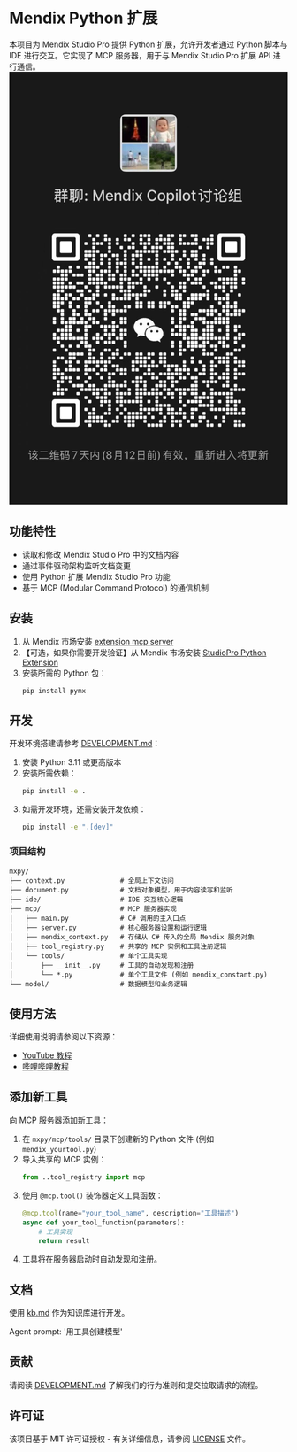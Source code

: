 # Mendix Python 扩展

本项目为 Mendix Studio Pro 提供 Python 扩展，允许开发者通过 Python 脚本与 IDE 进行交互。它实现了 MCP 服务器，用于与 Mendix Studio Pro 扩展 API 进行通信。
![扫码参与讨论](wechat.jpg)

## 功能特性

- 读取和修改 Mendix Studio Pro 中的文档内容
- 通过事件驱动架构监听文档变更
- 使用 Python 扩展 Mendix Studio Pro 功能
- 基于 MCP (Modular Command Protocol) 的通信机制

## 安装

1. 从 Mendix 市场安装 [extension mcp server](https://marketplace.mendix.com/link/component/244441)
2. 【可选，如果你需要开发验证】从 Mendix 市场安装 [StudioPro Python Extension](https://marketplace.mendix.com/link/component/244625)
3. 安装所需的 Python 包：
   ```bash
   pip install pymx
   ```

## 开发

开发环境搭建请参考 [DEVELOPMENT.md](DEVELOPMENT.md)：

1. 安装 Python 3.11 或更高版本
2. 安装所需依赖：
   ```bash
   pip install -e .
   ```
3. 如需开发环境，还需安装开发依赖：
   ```bash
   pip install -e ".[dev]"
   ```

### 项目结构

```
mxpy/
├── context.py              # 全局上下文访问
├── document.py             # 文档对象模型，用于内容读写和监听
├── ide/                    # IDE 交互核心逻辑
├── mcp/                    # MCP 服务器实现
│   ├── main.py             # C# 调用的主入口点
│   ├── server.py           # 核心服务器设置和运行逻辑
│   ├── mendix_context.py   # 存储从 C# 传入的全局 Mendix 服务对象
│   ├── tool_registry.py    # 共享的 MCP 实例和工具注册逻辑
│   └── tools/              # 单个工具实现
│       ├── __init__.py     # 工具的自动发现和注册
│       └── *.py            # 单个工具文件 (例如 mendix_constant.py)
└── model/                  # 数据模型和业务逻辑
```

## 使用方法

详细使用说明请参阅以下资源：

- [YouTube 教程](https://www.youtube.com/watch?v=JHl0or4aRYU)
- [哔哩哔哩教程](https://www.bilibili.com/video/BV1GNtJzfE3W)

## 添加新工具

向 MCP 服务器添加新工具：

1. 在 `mxpy/mcp/tools/` 目录下创建新的 Python 文件 (例如 `mendix_yourtool.py`)
2. 导入共享的 MCP 实例：
   ```python
   from ..tool_registry import mcp
   ```
3. 使用 `@mcp.tool()` 装饰器定义工具函数：
   ```python
   @mcp.tool(name="your_tool_name", description="工具描述")
   async def your_tool_function(parameters):
       # 工具实现
       return result
   ```
4. 工具将在服务器启动时自动发现和注册。

## 文档

使用 [kb.md](kb.md) 作为知识库进行开发。

Agent prompt: '用工具创建模型'

## 贡献

请阅读 [DEVELOPMENT.md](DEVELOPMENT.md) 了解我们的行为准则和提交拉取请求的流程。

## 许可证

该项目基于 MIT 许可证授权 - 有关详细信息，请参阅 [LICENSE](LICENSE) 文件。
